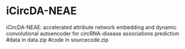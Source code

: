 # iCircDA-NEAE
iCircDA-NEAE: accelerated attribute network embedding and dynamic convolutional autoencoder for circRNA-disease associations prediction
#data in data.zip
#code in sourcecode.zip
